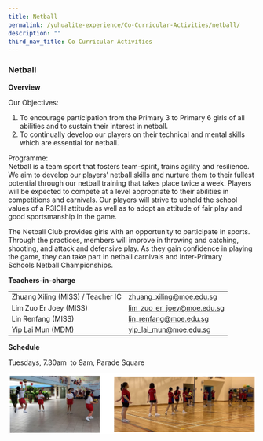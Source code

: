 ```yaml
---
title: Netball
permalink: /yuhualite-experience/Co-Curricular-Activities/netball/
description: ""
third_nav_title: Co Curricular Activities
---
```

### Netball

**Overview**

Our Objectives:

1.  To encourage participation from the Primary 3 to Primary 6 girls of all abilities and to sustain their interest in netball.
2.  To continually develop our players on their technical and mental skills which are essential for netball.

Programme:  
Netball is a team sport that fosters team-spirit, trains agility and resilience. We aim to develop our players’ netball skills and nurture them to their fullest potential through our netball training that takes place twice a week. Players will be expected to compete at a level appropriate to their abilities in competitions and carnivals. Our players will strive to uphold the school values of a R3ICH attitude as well as to adopt an attitude of fair play and good sportsmanship in the game.

The Netball Club provides girls with an opportunity to participate in sports. Through the practices, members will improve in throwing and catching, shooting, and attack and defensive play. As they gain confidence in playing the game, they can take part in netball carnivals and Inter-Primary Schools Netball Championships.

**Teachers-in-charge**

|  |  |
|---|---|
| Zhuang Xiling (MISS) / Teacher IC | zhuang_xiling@moe.edu.sg |
| Lim Zuo Er Joey (MISS) | lim_zuo_er_joey@moe.edu.sg |
| Lin Renfang (MISS) | lin_renfang@moe.edu.sg |
| Yip Lai Mun (MDM) | yip_lai_mun@moe.edu.sg |

**Schedule**

Tuesdays, 7.30am  to 9am, Parade Square

![](/images/cca11.png)
